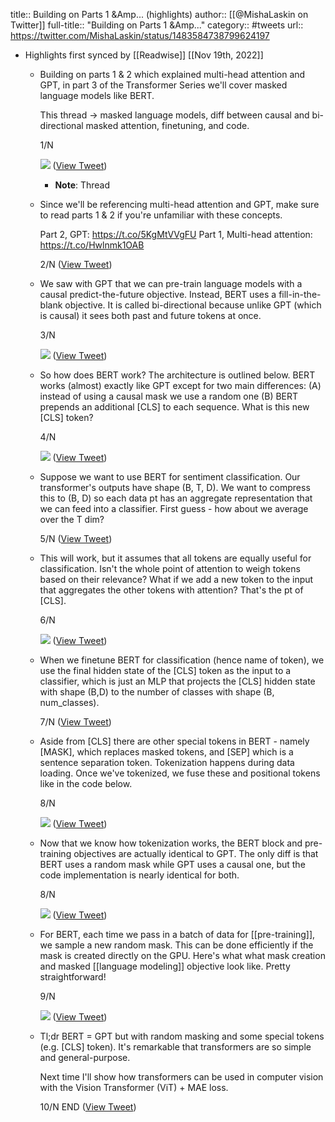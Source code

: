 title:: Building on Parts 1 &Amp... (highlights)
author:: [[@MishaLaskin on Twitter]]
full-title:: "Building on Parts 1 &Amp..."
category:: #tweets
url:: https://twitter.com/MishaLaskin/status/1483584738799624197

- Highlights first synced by [[Readwise]] [[Nov 19th, 2022]]
	- Building on parts 1 & 2 which explained multi-head attention and GPT, in part 3 of the Transformer Series we'll cover masked language models like BERT. 
	  
	  This thread → masked language models, diff between causal and bi-directional masked attention, finetuning, and code.
	  
	  1/N 
	  
	  ![](https://pbs.twimg.com/media/FJbAdMeWUAYiEPN.jpg) ([View Tweet](https://twitter.com/MishaLaskin/status/1483584738799624197))
		- **Note**: Thread
	- Since we'll be referencing multi-head attention and GPT, make sure to read parts 1 & 2 if you're unfamiliar with these concepts.
	  
	  Part 2, GPT:  https://t.co/5KgMtVVgFU
	  Part 1, Multi-head attention: https://t.co/Hwlnmk1OAB
	  
	  2/N ([View Tweet](https://twitter.com/MishaLaskin/status/1483584740125032450))
	- We saw with GPT that we can pre-train language models with a causal predict-the-future objective. Instead, BERT uses a fill-in-the-blank objective. It is called bi-directional because unlike GPT (which is causal) it sees both past and future tokens at once.
	  
	  3/N 
	  
	  ![](https://pbs.twimg.com/media/FJbAdlzXoAU6Fut.jpg) ([View Tweet](https://twitter.com/MishaLaskin/status/1483584745145520129))
	- So how does BERT work? The architecture is outlined below. BERT works (almost) exactly like GPT except for two main differences: (A) instead of using a causal mask we use a random one (B) BERT prepends an additional [CLS] to each sequence. What is this new [CLS] token? 
	  
	  4/N 
	  
	  ![](https://pbs.twimg.com/media/FJbAd5tXIAQoJG8.jpg) ([View Tweet](https://twitter.com/MishaLaskin/status/1483584750514282497))
	- Suppose we want to use BERT for sentiment classification. Our transformer's outputs have shape (B, T, D). We want to compress this to (B, D) so each data pt has an aggregate representation that we can feed into a classifier. First guess - how about we average over the T dim?
	  
	  5/N ([View Tweet](https://twitter.com/MishaLaskin/status/1483584752041005060))
	- This will work, but it assumes that all tokens are equally useful for classification. Isn't the whole point of attention to weigh tokens based on their relevance? What if we add a new token to the input that aggregates the other tokens with attention? That's the pt of [CLS].
	  
	  6/N 
	  
	  ![](https://pbs.twimg.com/media/FJbAeQbWQAAItl8.jpg) ([View Tweet](https://twitter.com/MishaLaskin/status/1483584756583444485))
	- When we finetune BERT for classification (hence name of token), we use the final hidden state of the [CLS] token as the input to a classifier, which is just an MLP that projects the [CLS] hidden state with shape (B,D) to the number of classes with shape (B, num_classes). 
	  
	  7/N ([View Tweet](https://twitter.com/MishaLaskin/status/1483584757988474880))
	- Aside from [CLS] there are other special tokens in BERT - namely [MASK], which replaces masked tokens, and [SEP] which is a sentence separation token. Tokenization happens during data loading. Once we've tokenized, we fuse these and positional tokens like in the code below.
	  
	  8/N 
	  
	  ![](https://pbs.twimg.com/media/FJbAem8XMAEOp5Y.jpg) ([View Tweet](https://twitter.com/MishaLaskin/status/1483584762476482563))
	- Now that we know how tokenization works, the BERT block and pre-training objectives are actually identical to GPT. The only diff is that BERT uses a random mask while GPT uses a causal one, but the code implementation is nearly identical for both.
	  
	  8/N 
	  
	  ![](https://pbs.twimg.com/media/FJbAe5XXwAAcyDm.jpg) ([View Tweet](https://twitter.com/MishaLaskin/status/1483584768000376838))
	- For BERT, each time we pass in a batch of data for [[pre-training]], we sample a new random mask. This can be done efficiently if the mask is created directly on the GPU. Here's what what mask creation and masked [[language modeling]] objective look like. Pretty straightforward!
	  
	  9/N 
	  
	  ![](https://pbs.twimg.com/media/FJbAfNyXIAQilN2.jpg) ([View Tweet](https://twitter.com/MishaLaskin/status/1483584773746577408))
	- Tl;dr BERT = GPT but with random masking and some special tokens (e.g. [CLS] token). It's remarkable that transformers are so simple and general-purpose.
	  
	  Next time I'll show how transformers can be used in computer vision with the Vision Transformer (ViT) + MAE loss. 
	  
	  10/N END ([View Tweet](https://twitter.com/MishaLaskin/status/1483584775009021953))